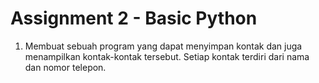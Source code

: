 # Assignment 2 - Basic Python

1. Membuat sebuah program yang dapat menyimpan kontak dan juga menampilkan kontak-kontak tersebut. 
   Setiap kontak terdiri dari nama dan nomor telepon. 
